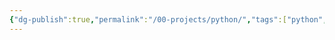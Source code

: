 ```yaml
---
{"dg-publish":true,"permalink":"/00-projects/python/","tags":["python","inProgress"],"noteIcon":"","updated":"2024-07-06T08:22:37.178+02:00"}
---
```


